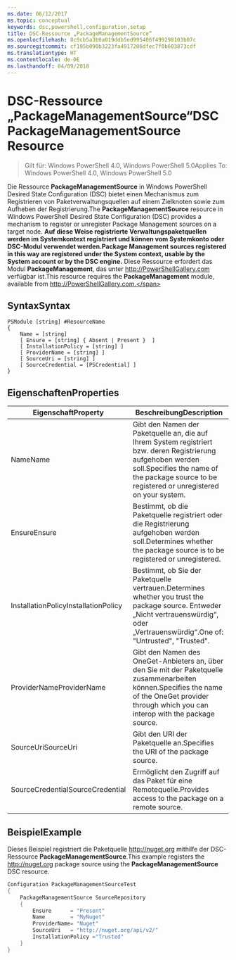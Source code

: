 ```yaml
---
ms.date: 06/12/2017
ms.topic: conceptual
keywords: dsc,powershell,configuration,setup
title: DSC-Ressource „PackageManagementSource“
ms.openlocfilehash: 8c0cb5a3b0a019ddb5ed995406f499298103b07c
ms.sourcegitcommit: cf195b090b3223fa4917206dfec7f0b603873cdf
ms.translationtype: HT
ms.contentlocale: de-DE
ms.lasthandoff: 04/09/2018
---
```

# <a name="dsc-packagemanagementsource-resource"></a><span data-ttu-id="64584-103">DSC-Ressource „PackageManagementSource“</span><span class="sxs-lookup"><span data-stu-id="64584-103">DSC PackageManagementSource Resource</span></span>

> <span data-ttu-id="64584-104">Gilt für: Windows PowerShell 4.0, Windows PowerShell 5.0</span><span class="sxs-lookup"><span data-stu-id="64584-104">Applies To: Windows PowerShell 4.0, Windows PowerShell 5.0</span></span>

<span data-ttu-id="64584-105">Die Ressource **PackageManagementSource** in Windows PowerShell Desired State Configuration (DSC) bietet einen Mechanismus zum Registrieren von Paketverwaltungsquellen auf einem Zielknoten sowie zum Aufheben der Registrierung.</span><span class="sxs-lookup"><span data-stu-id="64584-105">The **PackageManagementSource** resource in Windows PowerShell Desired State Configuration (DSC) provides a mechanism to register or unregister Package Management sources on a target node.</span></span> <span data-ttu-id="64584-106">**Auf diese Weise registrierte Verwaltungspaketquellen werden im Systemkontext registriert und können vom Systemkonto oder DSC-Modul verwendet werden.**</span><span class="sxs-lookup"><span data-stu-id="64584-106">**Package Management sources registered in this way are registered under the System context, usable by the System account or by the DSC engine.**</span></span> <span data-ttu-id="64584-107">Diese Ressource erfordert das Modul **PackageManagement**, das unter http://PowerShellGallery.com verfügbar ist.</span><span class="sxs-lookup"><span data-stu-id="64584-107">This resource requires the **PackageManagement** module, available from http://PowerShellGallery.com.</span></span>

## <a name="syntax"></a><span data-ttu-id="64584-108">Syntax</span><span class="sxs-lookup"><span data-stu-id="64584-108">Syntax</span></span>

```
PSModule [string] #ResourceName
{
    Name = [string]
    [ Ensure = [string] { Absent | Present }  ]
    [ InstallationPolicy = [string] ]
    [ ProviderName = [string] ]
    [ SourceUri = [string] ]
    [ SourceCredential = [PSCredential] ]
}
```

## <a name="properties"></a><span data-ttu-id="64584-109">Eigenschaften</span><span class="sxs-lookup"><span data-stu-id="64584-109">Properties</span></span>
|  <span data-ttu-id="64584-110">Eigenschaft</span><span class="sxs-lookup"><span data-stu-id="64584-110">Property</span></span>  |  <span data-ttu-id="64584-111">Beschreibung</span><span class="sxs-lookup"><span data-stu-id="64584-111">Description</span></span>   |
|---|---|
| <span data-ttu-id="64584-112">Name</span><span class="sxs-lookup"><span data-stu-id="64584-112">Name</span></span>| <span data-ttu-id="64584-113">Gibt den Namen der Paketquelle an, die auf Ihrem System registriert bzw. deren Registrierung aufgehoben werden soll.</span><span class="sxs-lookup"><span data-stu-id="64584-113">Specifies the name of the package source to be registered or unregistered on your system.</span></span>|
| <span data-ttu-id="64584-114">Ensure</span><span class="sxs-lookup"><span data-stu-id="64584-114">Ensure</span></span>| <span data-ttu-id="64584-115">Bestimmt, ob die Paketquelle registriert oder die Registrierung aufgehoben werden soll.</span><span class="sxs-lookup"><span data-stu-id="64584-115">Determines whether the package source is to be registered or unregistered.</span></span>|
| <span data-ttu-id="64584-116">InstallationPolicy</span><span class="sxs-lookup"><span data-stu-id="64584-116">InstallationPolicy</span></span>| <span data-ttu-id="64584-117">Bestimmt, ob Sie der Paketquelle vertrauen.</span><span class="sxs-lookup"><span data-stu-id="64584-117">Determines whether you trust the package source.</span></span> <span data-ttu-id="64584-118">Entweder „Nicht vertrauenswürdig“, oder „Vertrauenswürdig“.</span><span class="sxs-lookup"><span data-stu-id="64584-118">One of: "Untrusted", "Trusted".</span></span>|
| <span data-ttu-id="64584-119">ProviderName</span><span class="sxs-lookup"><span data-stu-id="64584-119">ProviderName</span></span>| <span data-ttu-id="64584-120">Gibt den Namen des OneGet-Anbieters an, über den Sie mit der Paketquelle zusammenarbeiten können.</span><span class="sxs-lookup"><span data-stu-id="64584-120">Specifies the name of the OneGet provider through which you can interop with the package source.</span></span>|
| <span data-ttu-id="64584-121">SourceUri</span><span class="sxs-lookup"><span data-stu-id="64584-121">SourceUri</span></span>| <span data-ttu-id="64584-122">Gibt den URI der Paketquelle an.</span><span class="sxs-lookup"><span data-stu-id="64584-122">Specifies the URI of the package source.</span></span>|
| <span data-ttu-id="64584-123">SourceCredential</span><span class="sxs-lookup"><span data-stu-id="64584-123">SourceCredential</span></span>| <span data-ttu-id="64584-124">Ermöglicht den Zugriff auf das Paket für eine Remotequelle.</span><span class="sxs-lookup"><span data-stu-id="64584-124">Provides access to the package on a remote source.</span></span>|

## <a name="example"></a><span data-ttu-id="64584-125">Beispiel</span><span class="sxs-lookup"><span data-stu-id="64584-125">Example</span></span>

<span data-ttu-id="64584-126">Dieses Beispiel registriert die Paketquelle http://nuget.org mithilfe der DSC-Ressource **PackageManagementSource**.</span><span class="sxs-lookup"><span data-stu-id="64584-126">This example registers the http://nuget.org package source using the **PackageManagementSource** DSC resource.</span></span>

```powershell
Configuration PackageManagementSourceTest
{
    PackageManagementSource SourceRepository
    {
        Ensure      = "Present"
        Name        = "MyNuget"
        ProviderName= "Nuget"
        SourceUri   = "http://nuget.org/api/v2/"
        InstallationPolicy ="Trusted"
    }
}
```
